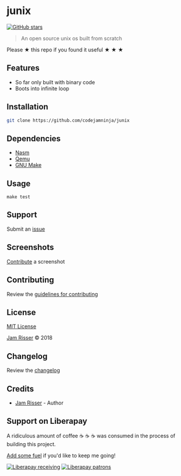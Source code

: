 # junix

[![GitHub stars](https://img.shields.io/github/stars/codejamninja/junix.svg?style=social&label=Stars)](https://github.com/codejamninja/junix)

> An open source unix os built from scratch

Please ★ this repo if you found it useful ★ ★ ★


## Features

* So far only built with binary code
* Boots into infinite loop


## Installation

```sh
git clone https://github.com/codejamninja/junix
```


## Dependencies

* [Nasm](https://www.nasm.us)
* [Qemu](https://www.qemu.org)
* [GNU Make](https://www.gnu.org/software/make)


## Usage

```
make test
```


## Support

Submit an [issue](https://github.com/codejamninja/junix/issues/new)


## Screenshots

[Contribute](https://github.com/codejamninja/junix/blob/master/CONTRIBUTING.md) a screenshot


## Contributing

Review the [guidelines for contributing](https://github.com/codejamninja/junix/blob/master/CONTRIBUTING.md)


## License

[MIT License](https://github.com/codejamninja/junix/blob/master/LICENSE)

[Jam Risser](https://codejam.ninja) © 2018


## Changelog

Review the [changelog](https://github.com/codejamninja/junix/blob/master/CHANGELOG.md)


## Credits

* [Jam Risser](https://codejam.ninja) - Author


## Support on Liberapay

A ridiculous amount of coffee ☕ ☕ ☕ was consumed in the process of building this project.

[Add some fuel](https://liberapay.com/codejamninja/donate) if you'd like to keep me going!

[![Liberapay receiving](https://img.shields.io/liberapay/receives/codejamninja.svg?style=flat-square)](https://liberapay.com/codejamninja/donate)
[![Liberapay patrons](https://img.shields.io/liberapay/patrons/codejamninja.svg?style=flat-square)](https://liberapay.com/codejamninja/donate)
